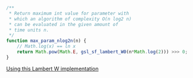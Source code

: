 ```javascript
/**
 * Return maximum int value for parameter with
 * which an algorithm of complexity O(n log2 n)
 * can be evaluated in the given amount of
 * time units n.
 */
function max_param_nlog2n(n) {
	// Math.log(x) == ln x
	return Math.pow(Math.E, gsl_sf_lambert_W0(n*Math.log(2))) >>> 0;
}
```
[Using this Lambert W implementation](https://github.com/protobi/lambertw)

